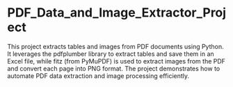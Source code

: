 # PDF_Data_and_Image_Extractor_Project

This project extracts tables and images from PDF documents using Python. It leverages the pdfplumber library to extract tables and save them in an Excel file, while fitz (from PyMuPDF) is used to extract images from the PDF and convert each page into PNG format. The project demonstrates how to automate PDF data extraction and image processing efficiently.
